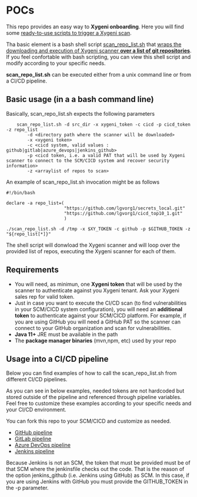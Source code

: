 # POCs


This repo provides an easy way to **Xygeni onboarding**.
Here you will find some <ins>ready-to-use scripts to trigger a Xygeni scan</ins>.

Tha basic element is a bash shell script [scan_repo_list.sh](./scan_repo_list.sh) that <ins>wraps the downloading and execution of Xygeni scanner **over a list of git repositories**</ins>.
If you feel confortable with bash scripting, you can view this shell script and modify according to your specific needs.


**scan_repo_list.sh** can be executed either from a unix command line or from a CI/CD pipeline.

## Basic usage (in a a bash command line)
Basically, scan_repo_list.sh expects the following parameters

```
    scan_repo_list.sh -d src_dir -x xygeni_token -c cicd -p cicd_token -z repo_list
        -d <directory path where the scanner will be downloaded> 
        -x <xygeni token>
        -c <cicd system, valid values : github|gitlab|azure_devops|jenkins_github>
        -p <cicd token, i.e. a valid PAT that will be used by Xygeni scanner to connect to the SCM/CICD system and recover security information>
        -z <arraylist of repos to scan>
```

An example of scan_repo_list.sh invocation might be as follows

    #!/bin/bash

    declare -a repo_list=(
                          "https://github.com/lgvorg1/secrets_local.git"
                          "https://github.com/lgvorg1/cicd_top10_1.git"
                          )
           
    ./scan_repo_list.sh -d /tmp -x $XY_TOKEN -c github -p $GITHUB_TOKEN -z "${repo_list[*]}"


The shell script will donwload the Xygeni scanner and will loop over the provided list of repos, executing the Xygeni scanner for each of them.

## Requirements

* You will need, as minimun, one **Xygeni token** that will be used by the scanner to authenticate against you Xygeni tenant. Ask your Xygeni sales rep for valid token.
* Just in case you want to execute the CI/CD scan (to find vulnerabilities in your SCM/CICD system configuration), you will need an **additional token** to authenticate against your SCM/CICD platform. For example, if you are using GitHub you will need a GitHub PAT so the scanner can connect to your GitHub organization and scan for vulnerabilities.
* **Java 11+** JRE must be available in the path
* The **package manager binaries** (mvn,npm, etc) used by your repo

## Usage into a CI/CD pipeline
Below you can find examples of how to call the scan_repo_list.sh from different CI/CD pipelines.

As you can see in below examples, needed tokens are not hardcoded but stored outside of the pipeline and referenced through pipeline variables. Feel free to customize these examples according to your specific needs and your CI/CD environment.

You can fork this repo to your SCM/CICD and customize as needed. 

* [GitHub pipeline](./.github/workflows/xygeni_scan.yml)
* [GitLab pipeline](./.gitlab-ci.yml) 
* [Azure DevOps pipeline](./ADO_pipeline.yml) 
* [Jenkins pipeline](./Jenkinsfile) 

Because Jenkins is not an SCM, the token that must be provided must be of that SCM where the jenkinsfile checks out the code. That is the reason of the option jenkins_github (i.e. Jenkins using GitHub) as SCM. In this case, if you are using Jenkins with GitHub you must provide the GITHUB_TOKEN in the -p parameter. 

